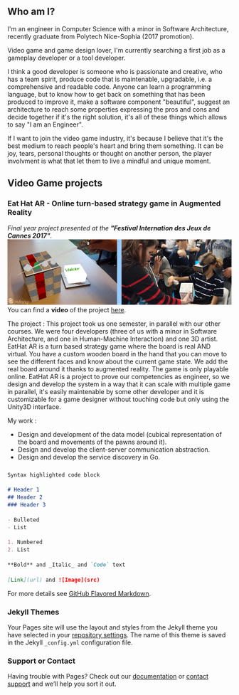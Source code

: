 ## Who am I?

I'm an engineer in Computer Science with a minor in Software Architecture, recently graduate from Polytech Nice-Sophia (2017 promotion).

Video game and game design lover, I'm currently searching a first job as a gameplay developer or a tool developer.

I think a good developer is someone who is passionate and creative, who has a team spirit, produce code that is maintenable,  upgradable, i.e. a comprehensive and readable code. Anyone can learn a programming language, but to know how to get back on something that has been produced to improve it, make a software component "beautiful", suggest an architecture to reach some properties expressing the pros and cons and decide together if it's the right solution, it's all of these things which allows to say "I am an Engineer".

If I want to join the video game industry, it's because I believe that it's the best medium to reach people's heart and bring them something. It can be joy, tears, personal thoughts or thought on another person, the player involvment is what that let them to live a mindful and unique moment.

## Video Game projects

### Eat Hat AR - Online turn-based strategy game in Augmented Reality
_Final year project presented at the **"Festival Internation des Jeux de Cannes 2017"**._
![Eat Hat AR descriptive photo](/tom_site/eat_hat.png)
You can find a **video** of the project [here](https://www.youtube.com/watch?v=LyKAzMAzhVQ).

The project :
This project took us one semester, in parallel with our other courses. We were four developers (three of us with a minor in Software Architecture, and one in Human-Machine Interaction) and one 3D artist. EatHat AR is a turn based strategy game where the board is real AND virtual. You have a custom wooden board in the hand that you can move to see the different faces and know about the current game state. We add the real board around it thanks to augmented reality. The game is only playable online.
EatHat AR is a project to prove our competencies as engineer, so we design and develop the system in a way that it can scale with multiple game in parallel, it's easily maintenable by some other developer and it is customizable for a game designer without touching code but only using the Unity3D interface.

My work :
- Design and development of the data model (cubical representation of the board and movements of the pawns around it).
- Design and develop the client-server communication abstraction.
- Design and develop the service discovery in Go.

###
```markdown
Syntax highlighted code block

# Header 1
## Header 2
### Header 3

- Bulleted
- List

1. Numbered
2. List

**Bold** and _Italic_ and `Code` text

[Link](url) and ![Image](src)
```

For more details see [GitHub Flavored Markdown](https://guides.github.com/features/mastering-markdown/).

### Jekyll Themes

Your Pages site will use the layout and styles from the Jekyll theme you have selected in your [repository settings](https://github.com/Lydwen/lydwen.github.io/settings). The name of this theme is saved in the Jekyll `_config.yml` configuration file.

### Support or Contact

Having trouble with Pages? Check out our [documentation](https://help.github.com/categories/github-pages-basics/) or [contact support](https://github.com/contact) and we’ll help you sort it out.

